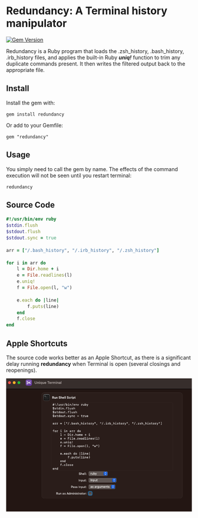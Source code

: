 # Redundancy: A Terminal history manipulator

[![Gem Version](https://badge.fury.io/rb/redundancy.svg)](https://badge.fury.io/rb/redundancy)

Redundancy is a Ruby program that loads the .zsh_history, .bash_history, .irb_history files, and applies the built-in Ruby ***uniq!*** function to trim any duplicate commands present. It then writes the filtered output back to the appropriate file.

## Install

Install the gem with:

```console
gem install redundancy
```

Or add to your Gemfile:

```console
gem "redundancy"
```

## Usage

You simply need to call the gem by name. The effects of the command execution will not be seen until you restart terminal:

```console
redundancy
```

## Source Code

```ruby
#!/usr/bin/env ruby
$stdin.flush
$stdout.flush
$stdout.sync = true

arr = ["/.bash_history", "/.irb_history", "/.zsh_history"]

for i in arr do
    l = Dir.home + i
    e = File.readlines(l)
    e.uniq!
    f = File.open(l, "w")

    e.each do |line|
        f.puts(line)
    end
    f.close   
end
```

## Apple Shortcuts

The source code works better as an Apple Shortcut, as there is a significant delay running **redundancy** when Terminal is open (several closings and reopenings).

![Apple](apple.png)